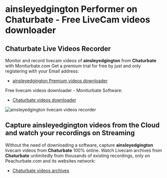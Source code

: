 # ainsleyedgington Performer on Chaturbate - Free LiveCam videos downloader

## Chaturbate Live Videos Recorder

Monitor and record livecam videos of **ainsleyedgington** from **Chaturbate** with Moniturbate.com
Get a premium trial for free by just and only registering with your Email address:
* [ainsleyedgington Premium videos downloader](https://moniturbate.com/request-demo-licence-key.html)

Free livecam videos downloader - Moniturbate Software:
* [Chaturbate videos downloader](https://moniturbate.com/moniturbate-download-software.html)

![ainsleyedgington livecam videos recorder](https://peachurnet.com/templates/moniturbate-software.png)


## Capture ainsleyedgington videos from the Cloud and watch your recordings on Streaming

Without the need of downloading a software, capture **ainsleyedgington** livecam videos from **Chaturbate** 100% online.
Watch Livecam archives from **Chaturbate** unlimitedly from thousands of existing recordings, only on Peachurbate.com and its websites network:
* [Chaturbate videos archives](https://peachurnet.com/)